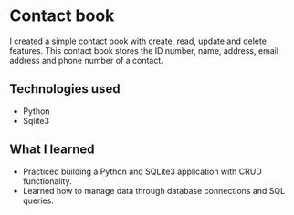 # Contact book

I created a simple contact book with create, read, update and delete features. This contact book stores the ID number, name, address, email address and phone number of a contact.

## Technologies used

- Python
- Sqlite3

## What I learned

- Practiced building a Python and SQLite3 application with CRUD functionality.
- Learned how to manage data through database connections and SQL queries.
